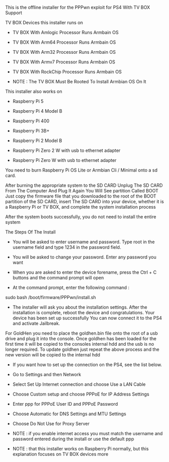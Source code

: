 This is the offline installer for the PPPwn exploit for PS4 With TV BOX Support

TV BOX Devices this installer runs on

* TV BOX With Amlogic Processor Runs Armbain OS
 
* TV BOX With Arm64 Processor Runs Armbain OS

* TV BOX With Arm32 Processor Runs Armbain OS
 
* TV BOX With Armv7 Processor Runs Armbain OS
 
* TV BOX With RockChip Processor Runs Armbain OS

* NOTE : The TV BOX Must Be Rooted To Install Armbian OS On It
 

This installer also works on 
 
* Raspberry Pi 5
 
* Raspberry Pi 4 Model B
 
* Raspberry Pi 400
 
* Raspberry Pi 3B+
 
* Raspberry Pi 2 Model B
 
* Raspberry Pi Zero 2 W with usb to ethernet adapter
 
* Raspberry Pi Zero W with usb to ethernet adapter
 

 You need to burn Raspberry Pi OS Lite or Armbian Cli / Minimal onto a sd card.

 After burning the appropriate system to the SD CARD Unplug The SD CARD From The Computer And Plug It Again You Will See partition Called BOOT Just copy the firmware file that you downloaded to the root of the BOOT partition of the SD CARD, insert 
The SD CARD into your device,
 whether it is a Raspberry Pi or TV BOX, and complete the system installation process

 After the system boots successfully, you do not need to install the entire system

The Steps Of The Install

* You will be asked to enter username and password. Type root in the username field and type 1234 in the password field.

* You will be asked to change your password. Enter any password you want

* When you are asked to enter the device forename, press the Ctrl + C buttons and the command prompt will open

* At the command prompt, enter the following command : 

 sudo bash /boot/firmware/PPPwn/install.sh

 * The installer will ask you about the installation settings. After the installation is complete, reboot the device and congratulations. Your device has been set up successfully
You can now connect it to the PS4 and activate Jailbreak.

For GoldHen you need to place the goldhen.bin file onto the root of a usb drive and plug it into the console.
Once goldhen has been loaded for the first time it will be copied to the consoles internal hdd and the usb is no longer required.
To update goldhen just repeat the above process and the new version will be copied to the internal hdd

* If you want how to set up the connection on the PS4, see the list below.

* Go to Settings and then Network
* Select Set Up Internet connection and choose Use a LAN Cable
* Choose Custom setup and choose PPPoE for IP Address Settings
* Enter ppp for PPPoE User ID and PPPoE Password
* Choose Automatic for DNS Settings and MTU Settings
* Choose Do Not Use for Proxy Server
* NOTE : if you enable internet access you must match the username and password entered during the install or use the default ppp



* NOTE : that this installer works on Raspberry Pi normally, but this explanation focuses on TV BOX devices more
